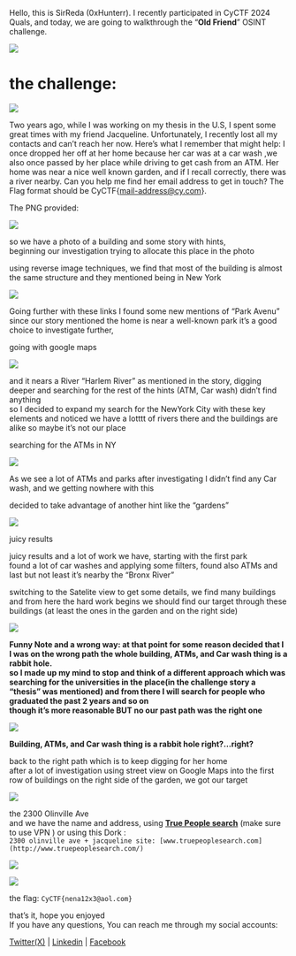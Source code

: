 Hello, this is SirReda (0xHunterr). I recently participated in CyCTF 2024 Quals, and today, we are going to walkthrough the “**Old Friend**” OSINT challenge.

![](https://miro.medium.com/v2/resize:fit:688/1*5rzN_EFCT2pUjPxgrwmy-A.png)

# the challenge:

![](https://miro.medium.com/v2/resize:fit:875/1*31AftLqtzCEB4M-3U41y8A.png)

Two years ago, while I was working on my thesis in the U.S, I spent some great times with my friend Jacqueline. Unfortunately, I recently lost all my contacts and can’t reach her now. Here’s what I remember that might help: I once dropped her off at her home because her car was at a car wash ,we also once passed by her place while driving to get cash from an ATM. Her home was near a nice well known garden, and if I recall correctly, there was a river nearby. Can you help me find her email address to get in touch? The Flag format should be CyCTF{[mail-address@cy.com](mailto:mail-address@cy.com)}.

The PNG provided:

![](https://miro.medium.com/v2/resize:fit:875/1*cIa6Zkp6AG-LMqqjxjFuHg.png)

so we have a photo of a building and some story with hints,  
beginning our investigation trying to allocate this place in the photo

using reverse image techniques, we find that most of the building is almost the same structure and they mentioned being in New York

![](https://miro.medium.com/v2/resize:fit:875/1*Ai81cx4vpKZ72MfV-37izQ.png)

Going further with these links I found some new mentions of “Park Avenu”  
since our story mentioned the home is near a well-known park it’s a good choice to investigate further,

going with google maps

![](https://miro.medium.com/v2/resize:fit:875/1*zbR6h-0Y0yOYTmB_YrR7AA.png)

and it nears a River “Harlem River” as mentioned in the story, digging deeper and searching for the rest of the hints (ATM, Car wash) didn’t find anything  
so I decided to expand my search for the NewYork City with these key elements and noticed we have a lotttt of rivers there and the buildings are alike so maybe it’s not our place

searching for the ATMs in NY

![](https://miro.medium.com/v2/resize:fit:875/1*h6inVu_x_9yKe9RJJitlfw.png)

As we see a lot of ATMs and parks after investigating I didn’t find any Car wash, and we getting nowhere with this

decided to take advantage of another hint like the “gardens”

![](https://miro.medium.com/v2/resize:fit:875/1*wmI7CIZm3YerRbNS1jqKGQ.png)

juicy results

juicy results and a lot of work we have, starting with the first park  
found a lot of car washes and applying some filters, found also ATMs and last but not least it’s nearby the “Bronx River”

switching to the Satelite view to get some details, we find many buildings  
and from here the hard work begins we should find our target through these buildings (at least the ones in the garden and on the right side)

![](https://miro.medium.com/v2/resize:fit:875/1*r2UdHA9Bqm9jBIPx8Ij41A.png)

**Funny Note and a wrong way: at that point for some reason decided that I  
I was on the wrong path the whole building, ATMs, and Car wash thing is a rabbit hole.  
so I made up my mind to stop and think of a different approach which was searching for the universities in the place(in the challenge story a “thesis” was mentioned) and from there I will search for people who graduated the past 2 years and so on  
though it’s more reasonable BUT no our past path was the right one**

![](https://miro.medium.com/v2/resize:fit:875/1*iIDa0ZDA3qbDJoflw9yF_w.png)

**Building, ATMs, and Car wash thing is a rabbit hole right?…right?**

back to the right path which is to keep digging for her home  
after a lot of investigation using street view on Google Maps into the first row of buildings on the right side of the garden, we got our target

![](https://miro.medium.com/v2/resize:fit:875/1*mArLu3ck6gpuzmcfoL43Dw.png)

the 2300 Olinville Ave  
and we have the name and address, using [**True People search**](https://www.truepeoplesearch.com/) (make sure to use VPN ) or using this Dork :  
`2300 olinville ave + jacqueline site: [www.truepeoplesearch.com](http://www.truepeoplesearch.com/)`

![](https://miro.medium.com/v2/resize:fit:875/1*jlBSqX26a0_rWBtKMQL92A.png)

![](https://miro.medium.com/v2/resize:fit:664/1*yHO998pPsuzwSUVRJLyQiw.png)

the flag: `CyCTF{nena12x3@aol.com}`  
  
that’s it, hope you enjoyed  
If you have any questions, You can reach me through my social accounts:

[Twitter(X)](https://twitter.com/HunterXReda) | [Linkedin](https://www.linkedin.com/in/0xhunter/) | [Facebook](https://www.facebook.com/0xHunterr)